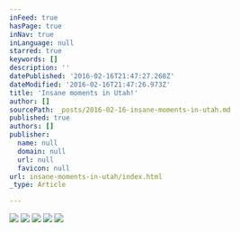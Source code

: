 ```yaml
---
inFeed: true
hasPage: true
inNav: true
inLanguage: null
starred: true
keywords: []
description: ''
datePublished: '2016-02-16T21:47:27.268Z'
dateModified: '2016-02-16T21:47:26.973Z'
title: 'Insane moments in Utah!'
author: []
sourcePath: _posts/2016-02-16-insane-moments-in-utah.md
published: true
authors: []
publisher:
  name: null
  domain: null
  url: null
  favicon: null
url: insane-moments-in-utah/index.html
_type: Article

---
```

![](https://the-grid-user-content.s3-us-west-2.amazonaws.com/b0ac21ab-086c-40ae-bf39-78849152e29c.jpg)
![](https://the-grid-user-content.s3-us-west-2.amazonaws.com/de41af55-b7a7-475b-95ef-98196478b989.jpg)
![](https://the-grid-user-content.s3-us-west-2.amazonaws.com/8eb20884-af54-426f-8753-707d70049863.jpg)
![](https://the-grid-user-content.s3-us-west-2.amazonaws.com/c1210aed-50d9-4403-8d80-f3e299aa0e35.jpg)
![](https://the-grid-user-content.s3-us-west-2.amazonaws.com/5c902515-dae4-473a-947a-3ce4a3993637.jpg)